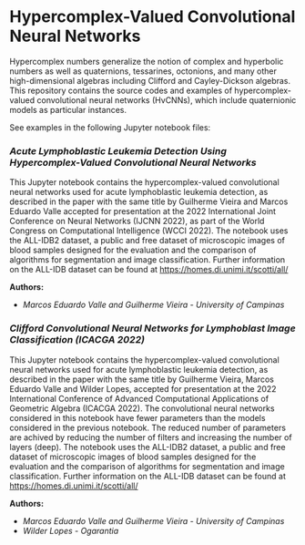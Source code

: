 # Hypercomplex-Valued Convolutional Neural Networks

Hypercomplex numbers generalize the notion of complex and hyperbolic numbers as well as quaternions, tessarines, octonions, and many other high-dimensional algebras including Clifford and Cayley-Dickson algebras. This repository contains the source codes and examples of hypercomplex-valued convolutional neural networks (HvCNNs), which include quaternionic models as particular instances.

See examples in the following Jupyter notebook files:

### *Acute Lymphoblastic Leukemia Detection Using Hypercomplex-Valued Convolutional Neural Networks* 
This Jupyter notebook contains the hypercomplex-valued convolutional neural networks used for acute lymphoblastic leukemia detection, as described in the paper with the same title by Guilherme Vieira and Marcos Eduardo Valle accepted for presentation at the 2022 International Joint Conference on Neural Networks (IJCNN 2022), as part of the World Congress on Computational Intelligence (WCCI 2022). The notebook uses the ALL-IDB2 dataset, a public and free dataset of microscopic images of blood samples designed for the evaluation and the comparison of algorithms for segmentation and image classification. Further information on the ALL-IDB dataset can be found at https://homes.di.unimi.it/scotti/all/

**Authors:**
* *Marcos Eduardo Valle and Guilherme Vieira - University of Campinas*

### *Clifford Convolutional Neural Networks for Lymphoblast Image Classification (ICACGA 2022)* 
This Jupyter notebook contains the hypercomplex-valued convolutional neural networks used for acute lymphoblastic leukemia detection, as described in the paper with the same title by Guilherme Vieira, Marcos Eduardo Valle and Wilder Lopes, accepted for presentation at the 2022 International Conference of Advanced Computational Applications of Geometric Algebra (ICACGA 2022). The convolutional neural networks considered in this notebook have fewer parameters than the models considered in the previous notebook. The reduced number of parameters are achived by reducing the number of filters and increasing the number of layers (deep). The notebook uses the ALL-IDB2 dataset, a public and free dataset of microscopic images of blood samples designed for the evaluation and the comparison of algorithms for segmentation and image classification. Further information on the ALL-IDB dataset can be found at https://homes.di.unimi.it/scotti/all/

**Authors:**
* *Marcos Eduardo Valle and Guilherme Vieira - University of Campinas*
* *Wilder Lopes - Ogarantia*
